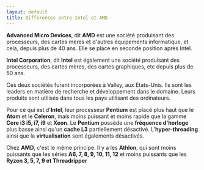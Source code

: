 ```yaml
---
layout: default
title: Differences entre Intel et AMD
---
```


**Advanced Micro Devices**, dit **AMD** est une société produisant des processeurs, des cartes mères et d'autres équipements informatique, et cela, depuis plus de 40 ans.
Elle se place en seconde position après Intel.

**Intel Corporation**, dit **Intel** est également une société produisant des processeurs, des cartes mères, des cartes graphiques, etc depuis plus de 50 ans.

Ces deux sociétés furent incorporées à Valley, aux Etats-Unis. Ils sont les leaders en matière de recherche et développement dans le domaine.
Leurs produits sont utilisés dans tous les pays utilisant des ordinateurs.

Pour ce qui est d'**Intel**, leur processeur **Pentium** est placé plus haut que le **Atom** et le **Celeron**, mais moins puissant et moins rapide que la gamme **Core i3 i5, i7, i9** et **Xeon**.
Le **Pentium** possède une **fréquence d'horloge** plus basse ainsi qu'un **cache L3** partiellement désactivé.
L'**hyper-threading** ainsi que la **virtualisation** sont égalements désactivés.

Chez **AMD**, c'est le même principe.
Il y a les **Athlon**, qui sont moins puissants que les séries **A6, 7, 8, 9, 10, 11, 12** et moins puissants que les **Ryzen 3, 5, 7, 9 et Threadripper** 

